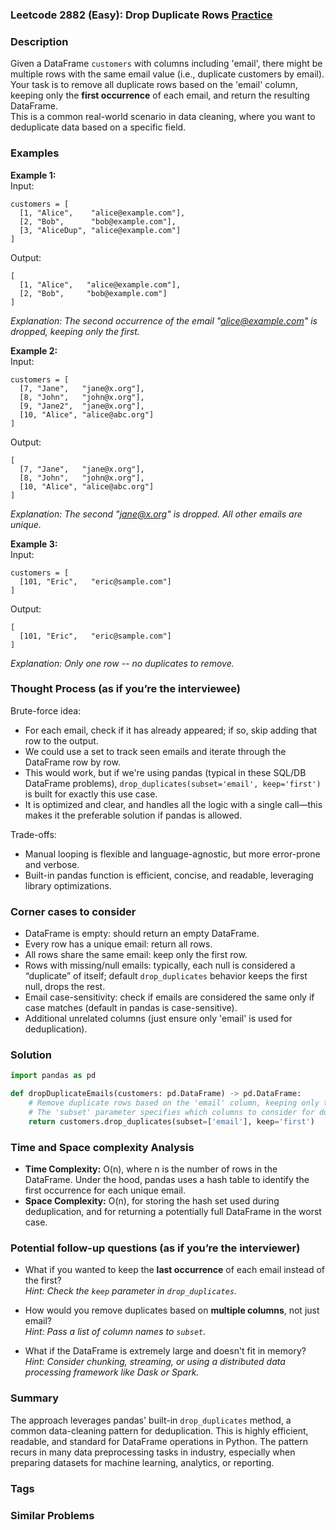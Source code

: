 ### Leetcode 2882 (Easy): Drop Duplicate Rows [Practice](https://leetcode.com/problems/drop-duplicate-rows)

### Description  
Given a DataFrame `customers` with columns including 'email', there might be multiple rows with the same email value (i.e., duplicate customers by email). Your task is to remove all duplicate rows based on the 'email' column, keeping only the **first occurrence** of each email, and return the resulting DataFrame.  
This is a common real-world scenario in data cleaning, where you want to deduplicate data based on a specific field.

### Examples  

**Example 1:**  
Input:  
```
customers = [
  [1, "Alice",    "alice@example.com"],
  [2, "Bob",      "bob@example.com"],
  [3, "AliceDup", "alice@example.com"]
]
```
Output:  
```
[
  [1, "Alice",   "alice@example.com"],
  [2, "Bob",     "bob@example.com"]
]
```
*Explanation: The second occurrence of the email "alice@example.com" is dropped, keeping only the first.*

**Example 2:**  
Input:  
```
customers = [
  [7, "Jane",   "jane@x.org"],
  [8, "John",   "john@x.org"],
  [9, "Jane2",  "jane@x.org"],
  [10, "Alice", "alice@abc.org"]
]
```
Output:  
```
[
  [7, "Jane",   "jane@x.org"],
  [8, "John",   "john@x.org"],
  [10, "Alice", "alice@abc.org"]
]
```
*Explanation: The second "jane@x.org" is dropped. All other emails are unique.*

**Example 3:**  
Input:  
```
customers = [
  [101, "Eric",   "eric@sample.com"]
]
```
Output:  
```
[
  [101, "Eric",   "eric@sample.com"]
]
```
*Explanation: Only one row -- no duplicates to remove.*

### Thought Process (as if you’re the interviewee)  

Brute-force idea:
- For each email, check if it has already appeared; if so, skip adding that row to the output.
- We could use a set to track seen emails and iterate through the DataFrame row by row.
- This would work, but if we're using pandas (typical in these SQL/DB DataFrame problems), `drop_duplicates(subset='email', keep='first')` is built for exactly this use case.  
- It is optimized and clear, and handles all the logic with a single call—this makes it the preferable solution if pandas is allowed.

Trade-offs:
- Manual looping is flexible and language-agnostic, but more error-prone and verbose.
- Built-in pandas function is efficient, concise, and readable, leveraging library optimizations.

### Corner cases to consider  
- DataFrame is empty: should return an empty DataFrame.
- Every row has a unique email: return all rows.
- All rows share the same email: keep only the first row.
- Rows with missing/null emails: typically, each null is considered a “duplicate” of itself; default `drop_duplicates` behavior keeps the first null, drops the rest.
- Email case-sensitivity: check if emails are considered the same only if case matches (default in pandas is case-sensitive).
- Additional unrelated columns (just ensure only 'email' is used for deduplication).

### Solution

```python
import pandas as pd

def dropDuplicateEmails(customers: pd.DataFrame) -> pd.DataFrame:
    # Remove duplicate rows based on the 'email' column, keeping only the first occurrence
    # The 'subset' parameter specifies which columns to consider for duplicates
    return customers.drop_duplicates(subset=['email'], keep='first')
```

### Time and Space complexity Analysis  

- **Time Complexity:** O(n), where n is the number of rows in the DataFrame. Under the hood, pandas uses a hash table to identify the first occurrence for each unique email.
- **Space Complexity:** O(n), for storing the hash set used during deduplication, and for returning a potentially full DataFrame in the worst case.

### Potential follow-up questions (as if you’re the interviewer)  

- What if you wanted to keep the **last occurrence** of each email instead of the first?  
  *Hint: Check the `keep` parameter in `drop_duplicates`.*

- How would you remove duplicates based on **multiple columns**, not just email?  
  *Hint: Pass a list of column names to `subset`.*

- What if the DataFrame is extremely large and doesn't fit in memory?  
  *Hint: Consider chunking, streaming, or using a distributed data processing framework like Dask or Spark.*

### Summary
The approach leverages pandas' built-in `drop_duplicates` method, a common data-cleaning pattern for deduplication. This is highly efficient, readable, and standard for DataFrame operations in Python. The pattern recurs in many data preprocessing tasks in industry, especially when preparing datasets for machine learning, analytics, or reporting.

### Tags

### Similar Problems
